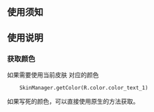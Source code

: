 ## 使用须知

## 使用说明







### 获取颜色

如果需要使用当前皮肤 对应的颜色

```
	SkinManager.getColor(R.color.color_text_1)
```



如果写死的颜色，可以直接使用原生的方法获取。

